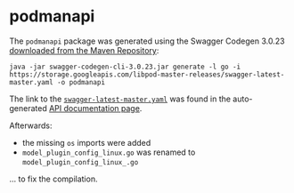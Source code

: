 # podmanapi

The `podmanapi` package was generated using the Swagger Codegen 3.0.23 [downloaded from the Maven Repository](https://mvnrepository.com/artifact/io.swagger.codegen.v3/swagger-codegen-cli):

```
java -jar swagger-codegen-cli-3.0.23.jar generate -l go -i https://storage.googleapis.com/libpod-master-releases/swagger-latest-master.yaml -o podmanapi
```

The link to the [`swagger-latest-master.yaml`](https://storage.googleapis.com/libpod-master-releases/swagger-latest-master.yaml) was found in the auto-generated [API documentation page](https://podman.readthedocs.io/en/latest/_static/api.html).

Afterwards:

* the missing `os` imports were added
* `model_plugin_config_linux.go` was renamed to `model_plugin_config_linux_.go`

... to fix the compilation.
